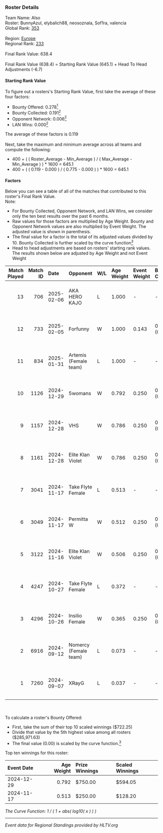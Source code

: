 ### Roster Details<br />
Team Name: Also<br />
Roster: BunnyAzul, elybalich88, neosoznala, Sof1ra, valencia<br />
Global Rank: [353](../../standings_global_2025_02_28.md)<br />
<br />
Region: [Europe]( ../../standings_europe_2025_02_28.md)<br />
Regional Rank: [233]( ../../standings_europe_2025_02_28.md)<br />
<br />
Final Rank Value:  638.4<br />
<br />
Final Rank Value (638.4) = Starting Rank Value (645.1) + Head To Head Adjustments (-6.7)<br />

#### Starting Rank Value<br />
To figure out a rosters's Starting Rank Value, first take the average of these four factors:<br />
- Bounty Offered: 0.278[<sup>1</sup>](#table2)
- Bounty Collected: 0.191[<sup>2</sup>](#table1)
- Opponent Network: 0.006[<sup>2</sup>](#table1)
- LAN Wins: 0.000[<sup>2</sup>](#table1)

The average of these factors is 0.119<br />
<br />
Next, take the maximum and minimum average across all teams and compute the following:<br />
- 400 + ( ( Roster_Average - Min_Average ) / ( Max_Average - Min_Average ) ) * 1600 = 645.1
- 400 + ( ( 0.119 - 0.000 ) / ( 0.775 - 0.000 ) ) * 1600 = 645.1


#### Factors<br />
Below you can see a table of all of the matches that contributed to this roster's Final Rank Value.<br />
Note:<br />

- For Bounty Collected, Opponent Network, and LAN Wins, we consider only the ten best results over the past 6 months.
- Raw values for those factors are multiplied by Age Weight. Bounty and Opponent Network values are also multiplied by Event Weight. The adjusted value is shown in parenthesis.
- The final value for a factor is the total of its adjusted values divided by 10. Bounty Collected is further scaled by the curve function[<sup>3</sup>](#curveFunction)
- Head to head adjustments are based on rosters' starting rank values. The results shown below are adjusted by Age Weight and not Event Weight
<span id="table1"></span><br />


| Match Played | Match ID | Date       | Opponent              | W/L | Age Weight | Event Weight | Bounty Collected | Opponent Network | LAN Wins  | H2H Adj. | Roster                                                  |
| -: | -: | :- | :- | :- | :- | :- | :- | :- | :- | -: | :- |
|           13 |      706 | 2025-02-06 | AKA HERO KAJO         | L   | 1.000      | -            | -                | -                | -         |   -11.48 | BunnyAzul, elybalich88, neosoznala, Sof1ra, valencia    |
|           12 |      733 | 2025-02-05 | Forfunny              | W   | 1.000      | 0.143        | 0.000 (0.000)    | 0.050 (0.007)    | 0 (0.000) |     6.38 | BunnyAzul, elybalich88, neosoznala, Sof1ra, valencia    |
|           11 |      834 | 2025-01-31 | Artemis (Female team) | L   | 1.000      | -            | -                | -                | -         |   -21.91 | BunnyAzul, elybalich88, miu_u, neosoznala, valencia     |
|           10 |     1126 | 2024-12-29 | 5womans               | W   | 0.792      | 0.250        | 0.001 (0.000)    | 0.078 (0.015)    | 0 (0.000) |     8.34 | BunnyAzul, kaRRRolina, neosoznala, Sof1ra, valencia     |
|            9 |     1157 | 2024-12-28 | VHS                   | W   | 0.786      | 0.250        | 0.000 (0.000)    | 0.039 (0.008)    | 0 (0.000) |     4.96 | BunnyAzul, kaRRRolina, neosoznala, Sof1ra, valencia     |
|            8 |     1161 | 2024-12-28 | Elite Klan Violet     | W   | 0.786      | 0.250        | 0.000 (0.000)    | 0.002 (0.000)    | 0 (0.000) |     4.49 | BunnyAzul, kaRRRolina, neosoznala, Sof1ra, valencia     |
|            7 |     3041 | 2024-11-17 | Take Flyte Female     | L   | 0.513      | -            | -                | -                | -         |    -6.67 | elybalich88, neosoznala, slabosilnaya, Sof1ra, valencia |
|            6 |     3049 | 2024-11-17 | Permitta W            | W   | 0.512      | 0.250        | 0.003 (0.000)    | 0.185 (0.024)    | 0 (0.000) |     8.01 | elybalich88, neosoznala, slabosilnaya, Sof1ra, valencia |
|            5 |     3122 | 2024-11-16 | Elite Klan Violet     | W   | 0.506      | 0.250        | 0.000 (0.000)    | 0.002 (0.000)    | 0 (0.000) |     3.19 | elybalich88, neosoznala, slabosilnaya, Sof1ra, valencia |
|            4 |     4247 | 2024-10-27 | Take Flyte Female     | L   | 0.372      | -            | -                | -                | -         |    -5.14 | elybalich88, neosoznala, slabosilnaya, Sof1ra, valencia |
|            3 |     4296 | 2024-10-26 | Insilio Female        | W   | 0.365      | 0.250        | 0.000 (0.000)    | 0.008 (0.001)    | 0 (0.000) |     4.86 | elybalich88, neosoznala, slabosilnaya, Sof1ra, valencia |
|            2 |     6916 | 2024-09-12 | Nomercy (Female team) | L   | 0.073      | -            | -                | -                | -         |    -1.04 | elybalich88, Runella, slabosilnaya, Sof1ra, valencia    |
|            1 |     7260 | 2024-09-07 | XRayG                 | L   | 0.037      | -            | -                | -                | -         |    -0.65 | elybalich88, Runella, slabosilnaya, Sof1ra, valencia    |

<br />
<span id="table2"></span><br />
To calculate a roster's Bounty Offered:<br />

- First, take the sum of their top 10 scaled winnings ($722.25)
- Divide that value by the 5th highest value among all rosters ($285,971.63)
- The final value (0.00) is scaled by the curve function.[<sup>3</sup>](#curveFunction)

Top ten winnings for this roster:<br />

| Event Date | Age Weight | Prize Winnings | Scaled Winnings |
| :- | -: | :- | :- |
| 2024-12-29 |      0.792 | $750.00        | $594.05         |
| 2024-11-17 |      0.513 | $250.00        | $128.20         |


<span id="curveFunction"></span>_The Curve Function: 1 / ( 1 + abs( log10( x ) ) )_<br />

---
_Event data for Regional Standings provided by HLTV.org_<br />
